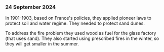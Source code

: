### 24 September 2024
In 1901-1903, based on France's policies, they applied pioneer laws to protect soil and water regime. They needed to protect sand dunes. 

To address the fire problem they used wood as fuel for the glass factory (that uses sand).
They also started using prescribed fires in the winter, so they will get smaller in the summer.